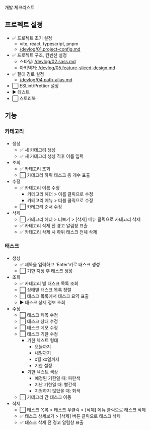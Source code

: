 개발 체크리스트

## 프로젝트 설정

- ✅ 프로젝트 초기 설정
  - vite, react, typescript, pnpm
  - [/devlog/01.project-config.md](/devlog/01.project-config.md)
- ✅ 프로젝트 구조, 컨벤션 설정
  - 스타일: [/devlog/02.sass.md](/devlog/02.sass.md)
  - 아키텍처: [/devlog/05.feature-sliced-design.md](/devlog/05.feature-sliced-design.md)
- ✅ 절대 경로 설정
  - [/devlog/04.path-alias.md](/devlog/04.path-alias.md)
- ⬜ ESLint/Prettier 설정
- ▶️ 테스트
- ⬜ 스토리북

## 기능

### 카테고리

- 생성
  - ✅ 새 카테고리 생성
  - ✅ 새 카테고리 생성 직후 이름 입력
- 조회
  - ✅ 카테고리 조회
  - ⬜ 카테고리 하위 태스크 총 개수 표출
- 수정
  - ✅ 카테고리 이름 수정
    - 카테고리 헤더 > 이름 클릭으로 수정
    - 카테고리 메뉴 > 더블 클릭으로 수정
  - ⬜ 카테고리 순서 수정
- 삭제
  - ⬜ 카테고리 헤더 > 더보기 > [삭제] 메뉴 클릭으로 카테고리 삭제
  - ✅ 카테고리 삭제 전 경고 알림창 표출
  - ✅ 카테고리 삭제 시 하위 태스크 전체 삭제

### 태스크

- 생성
  - ✅ 제목을 입력하고 'Enter'키로 태스크 생성
  - ⬜ 기한 지정 후 태스크 생성
- 조회
  - ✅ 카테고리 별 태스크 목록 조회
  - ⬜ 상태별 태스크 목록 정렬
  - ⬜ 태스크 목록에서 태스크 요약 표출
  - ▶️ 태스크 상세 정보 조회
- 수정
  - ⬜ 태스크 제목 수정
  - ⬜ 태스크 상태 수정
  - ⬜ 태스크 메모 수정
  - ⬜ 태스크 기한 수정
    - 기한 텍스트 형태
      - 오늘까지
      - 내일까지
      - x월 xx일까지
      - 기한 설정
    - 기한 텍스트 색상
      - 예정된 기한일 때: 파란색
      - 지난 기한일 때: 빨간색
      - 지정하지 않았을 때: 회색
  - ⬜ 카테고리 간 태스크 이동
- 삭제
  - ⬜ 태스크 목록 > 태스크 우클릭 > [삭제] 메뉴 클릭으로 태스크 삭제
  - ✅ 태스크 상세보기 > [삭제] 버튼 클릭으로 태스크 삭제
  - ✅ 태스크 삭제 전 경고 알림창 표출
